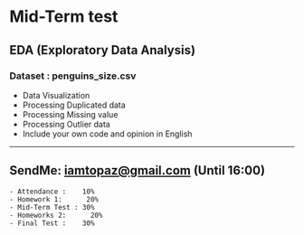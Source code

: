 # Mid-Term test 
## EDA (Exploratory Data Analysis)
### Dataset : penguins_size.csv

- Data Visualization
- Processing Duplicated data
- Processing Missing value
- Processing Outlier data
- Include your own code and opinion in English

---
## SendMe: iamtopaz@gmail.com (Until 16:00)


```
- Attendance :    10%
- Homework 1:      20%
- Mid-Term Test : 30%
- Homeworks 2:      20%
- Final Test :    30%
```
